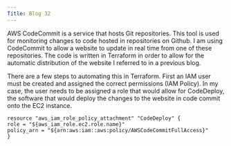 ```yaml
---
Title: Blog 32
---
```


AWS CodeCommit is a service that hosts Git repositories. This tool is used for monitoring changes to code hosted in repositories on Github. I am using CodeCommit to allow a website to update in real time from one of these repositories. The code is written in Terraform in order to allow for the automatic distribution of the website I referred to in a previous blog. 

There are a few steps to automating this in Terraform. First an IAM user must be created and assigned the correct permissions (IAM Policy). In my case, the user needs to be assigned a role that would allow for CodeDeploy, the software that would deploy the changes to the website in code commit onto the EC2 instance. 

  ```
resource "aws_iam_role_policy_attachment" "CodeDeploy" {
  role = "${aws_iam_role.ec2.role.name}"
  policy_arn = "${arn:aws:iam::aws:policy/AWSCodeCommitFullAccess}"
}
  ```
